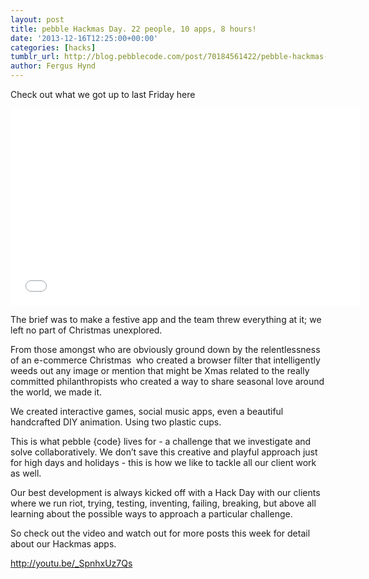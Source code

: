 ```yaml
---
layout: post
title: pebble Hackmas Day. 22 people, 10 apps, 8 hours!
date: '2013-12-16T12:25:00+00:00'
categories: [hacks]
tumblr_url: http://blog.pebblecode.com/post/70184561422/pebble-hackmas-day-22-people-10-apps-8-hours
author: Fergus Hynd
---
```

<p>Check out what we got up to last Friday here </p>

<iframe width="560" height="315" src="//www.youtube.com/embed/_SpnhxUz7Qs" frameborder="0" allowfullscreen></iframe>

<p>The brief was to make a festive app and the team threw everything at it; we left no part of Christmas unexplored.</p>
<p>From those amongst who are obviously ground down by the relentlessness of an e-commerce Christmas  who created a browser filter that intelligently weeds out any image or mention that might be Xmas related to the really committed philanthropists who created a way to share seasonal love around the world, we made it.</p>
<p>We created interactive games, social music apps, even a beautiful handcrafted DIY animation. Using two plastic cups.</p>
<p>This is what pebble {code} lives for - a challenge that we investigate and solve collaboratively. We don&rsquo;t save this creative and playful approach just for high days and holidays - this is how we like to tackle all our client work as well.</p>
<p>Our best development is always kicked off with a Hack Day with our clients where we run riot, trying, testing, inventing, failing, breaking, but above all learning about the possible ways to approach a particular challenge.</p>
<p>So check out the video and watch out for more posts this week for detail about our Hackmas apps.</p>
<p><a href="http://youtu.be/_SpnhxUz7Qs">http://youtu.be/_SpnhxUz7Qs</a></p>
